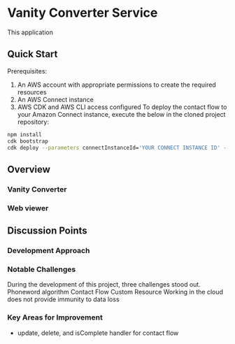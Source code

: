 # Vanity Converter Service
This application

## Quick Start
Prerequisites:
1. An AWS account with appropriate permissions to create the required resources
2. An AWS Connect instance
3. AWS CDK and AWS CLI access configured
To deploy the contact flow to your Amazon Connect instance, execute the below in the cloned project repository:
```sh
npm install
cdk bootstrap
cdk deploy --parameters connectInstanceId='YOUR CONNECT INSTANCE ID' --parameters contactFlowName='NAME FOR NEW CONTACT FLOW'
```

## Overview

### Vanity Converter

### Web viewer


## Discussion Points
### Development Approach
### Notable Challenges
During the development of this project, three challenges stood out.
 Phoneword algorithm
 Contact Flow Custom Resource
 Working in the cloud does not provide immunity to data loss
### Key Areas for Improvement
* update, delete, and isComplete handler for contact flow
